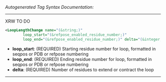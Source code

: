_Autogenerated Tag Syntax Documentation:_

---
XRW TO DO

```xml
<LoopLengthChange name="(&string;)"
        loop_start="(&refpose_enabled_residue_number;)"
        loop_end="(&refpose_enabled_residue_number;)" delta="(&integer;)" />
```

-   **loop_start**: (REQUIRED) Starting residue number for loop, formatted in seqpos or PDB or refpose numbering
-   **loop_end**: (REQUIRED) Ending residue number for loop, formatted in seqpos or PDB or refpose numbering
-   **delta**: (REQUIRED) Number of residues to extend or contract the loop

---
